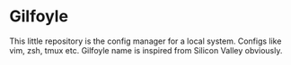Gilfoyle
=======

This little repository is the config manager for a local system. Configs like vim, zsh, tmux etc. 
Gilfoyle name is inspired from Silicon Valley obviously.
